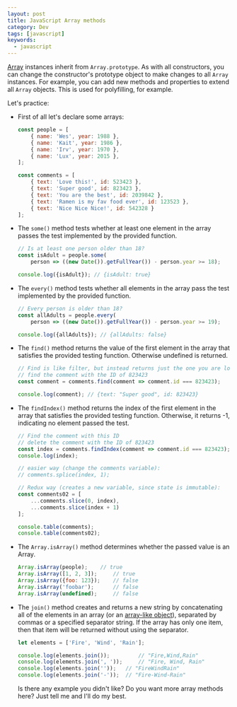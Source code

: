 ```yaml
---
layout: post
title: JavaScript Array methods
category: Dev
tags: [javascript]
keywords:
  - javascript
---
```


[Array](https://developer.mozilla.org/en-US/docs/Web/JavaScript/Reference/Global_Objects/Array) instances inherit from `Array.prototype`. As with all constructors, you can change the constructor's prototype object to make changes to all `Array` instances. For example, you can add new methods and properties to extend all `Array` objects. This is used for polyfilling, for example.


Let's practice:

- First of all let's declare some arrays:

  ```javascript
  const people = [
      { name: 'Wes', year: 1988 },
      { name: 'Kait', year: 1986 },
      { name: 'Irv', year: 1970 },
      { name: 'Lux', year: 2015 },
  ];
  
  const comments = [
      { text: 'Love this!', id: 523423 },
      { text: 'Super good', id: 823423 },
      { text: 'You are the best', id: 2039842 },
      { text: 'Ramen is my fav food ever', id: 123523 },
      { text: 'Nice Nice Nice!', id: 542328 }
  ];
  ```

- The `some()` method tests whether at least one element in the array passes the test implemented by the provided function.

  ```javascript
  // Is at least one person older than 18?
  const isAdult = people.some(
      person => ((new Date()).getFullYear()) - person.year >= 18);
  
  console.log({isAdult}); // {isAdult: true}
  ```

- The `every()` method tests whether all elements in the array pass the test implemented by the provided function.

  ```javascript
  // Every person is older than 18?
  const allAdults = people.every(
      person => ((new Date()).getFullYear()) - person.year >= 19);
  
  console.log({allAdults}); // {allAdults: false}
  ```

- The `find()` method returns the value of the first element in the array that satisfies the provided testing function. Otherwise undefined is returned.

  ```javascript
  // Find is like filter, but instead returns just the one you are looking for
  // find the comment with the ID of 823423
  const comment = comments.find(comment => comment.id === 823423);
  
  console.log(comment); // {text: "Super good", id: 823423}
  ```

- The `findIndex()` method returns the index of the first element in the array that satisfies the provided testing function. Otherwise, it returns -1, indicating no element passed the test.

  ```javascript
  // Find the comment with this ID
  // delete the comment with the ID of 823423
  const index = comments.findIndex(comment => comment.id === 823423);
  console.log(index);
  
  // easier way (change the comments variable): 
  // comments.splice(index, 1);
  
  // Redux way (creates a new variable, since state is immutable):
  const comments02 = [
      ...comments.slice(0, index),
      ...comments.slice(index + 1)
  ];
  
  console.table(comments);
  console.table(comments02);
  
  ```

- The `Array.isArray()` method determines whether the passed value is an Array.

  ```javascript
  Array.isArray(people);  	// true
  Array.isArray([1, 2, 3]);  	// true
  Array.isArray({foo: 123}); 	// false
  Array.isArray('foobar');   	// false
  Array.isArray(undefined);  	// false
  
  ```

- The `join()` method creates and returns a new string by concatenating all of the elements in an array (or an [array-like object](https://developer.mozilla.org/en-US/docs/Web/JavaScript/Guide/Indexed_collections#Working_with_array-like_objects)), separated by commas or a specified separator string. If the array has only one item, then that item will be returned without using the separator.

  ```javascript
  let elements = ['Fire', 'Wind', 'Rain'];
  
  console.log(elements.join()); 		// "Fire,Wind,Rain"
  console.log(elements.join(', ')); 	// "Fire, Wind, Rain"
  console.log(elements.join('')); 	// "FireWindRain"
  console.log(elements.join('-')); 	// "Fire-Wind-Rain"
  ```

  Is there any example you didn't like? Do you want more array methods here? Just tell me and I'll do my best.
